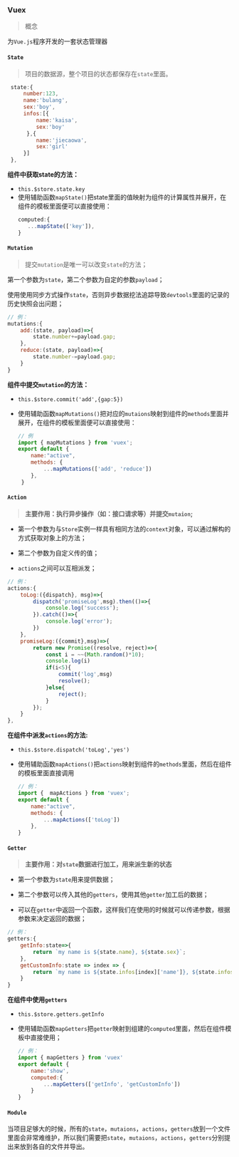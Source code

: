 ### Vuex
> 概念

为`Vue.js`程序开发的一套状态管理器  



#### `State`  

> 项目的数据源，整个项目的状态都保存在`state`里面。

```javascript
 state:{
     number:123,
     name:'bulang',
     sex:'boy',
     infos:[{
         name:'kaisa',
         sex:'boy'
   	  },{
         name:'jiecaowa',
         sex:'girl'
     }]
 },
```



**组件中获取state的方法：**  

+ `this.$store.state.key`
+ 使用辅助函数`mapState()`把state里面的值映射为组件的计算属性并展开，在组件的模板里面便可以直接使用：  
     ```javascript
     computed:{
        ...mapState(['key']),
     }
     ```



#### `Mutation`

> 提交`mutation`是唯一可以改变`state`的方法；

第一个参数为`state`，第二个参数为自定的参数`payload`；

使用使用同步方式操作`state`，否则异步数据挖法追踪导致`devtools`里面的记录的历史快照会出问题；

```javascript
// 例：
mutations:{
    add:(state, payload)=>{
        state.number+=payload.gap;
    },
    reduce:(state, payload)=>{
        state.number-=payload.gap;
    }
}
```

**组件中提交`mutation`的方法：**

+ `this.$store.commit('add',{gap:5})`

+ 使用辅助函数`mapMutations()`把对应的`mutaions`映射到组件的`methods`里面并展开，在组件的模板里面便可以直接使用：

  ```javascript
  // 例
  import { mapMutations } from 'vuex';
  export default {
      name:"active",
      methods: {
          ...mapMutations(['add', 'reduce'])
      }, 
   }
  ```

  

#### `Action`

> **主要作用：执行异步操作（如：接口请求等）并提交`mutaion`;**

- 第一个参数为与`Store`实例一样具有相同方法的`context`对象，可以通过解构的方式获取对象上的方法；

- 第二个参数为自定义传的值；
- `actions`之间可以互相派发；

```javascript
// 例：
actions:{
    toLog:({dispatch}, msg)=>{
        dispatch('promiseLog',msg).then(()=>{
            console.log('success');
        }).catch(()=>{
            console.log('error');
        })
    },
    promiseLog:({commit},msg)=>{
        return new Promise((resolve, reject)=>{
            const i = ~~(Math.random()*10);
            console.log(i)
            if(i<5){
                commit('log',msg)
                resolve();
            }else{
                reject();
            }
        });
    }
},
```

**在组件中派发`actions`的方法:**

- `this.$store.dispatch('toLog','yes')`

- 使用辅助函数`mapActions()`把`actions`映射到组件的`methods`里面，然后在组件的模板里面直接调用

  ```javascript
  // 例：
  import {  mapActions } from 'vuex';
  export default {
      name:"active",
      methods: {
          ...mapActions(['toLog'])
      }, 
  }
  ```



#### `Getter`

> **主要作用：对`state`数据进行加工，用来派生新的状态** 

- 第一个参数为`state`用来提供数据；

- 第二个参数可以传入其他的`getters`，使用其他`getter`加工后的数据；
- 可以在`getter`中返回一个函数，这样我们在使用的时候就可以传递参数，根据参数来决定返回的数据；

```javascript
// 例：
getters:{
    getInfo:state=>{
        return `my name is ${state.name}, ${state.sex}`;
    },
    getCustomInfo:state => index => {
        return `my name is ${state.infos[index]['name']}, ${state.infos[index]['sex']}`;
    }
}
```

**在组件中使用`getters`**

- `this.$store.getters.getInfo`

- 使用辅助函数`mapGetters`把`getter`映射到组建的`computed`里面，然后在组件模板中直接使用；

  ```javascript
  // 例：
  import { mapGetters } from 'vuex'
  export default {
      name:'show',
      computed:{
          ...mapGetters(['getInfo', 'getCustomInfo'])
      }
  }
  ```



#### `Module`

当项目足够大的时候，所有的`state`，`mutaions`，`actions`，`getters`放到一个文件里面会非常难维护，所以我们需要把`state`，`mutaions`，`actions`，`getters`分别提出来放到各自的文件并导出。